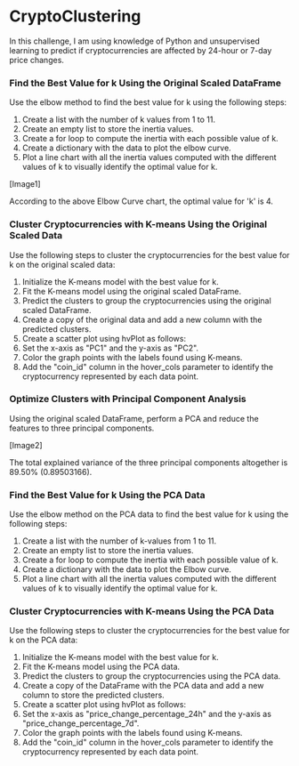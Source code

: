 # CryptoClustering

In this challenge, I am using knowledge of Python and unsupervised learning to predict if cryptocurrencies are affected by 24-hour or 7-day price changes.

### Find the Best Value for k Using the Original Scaled DataFrame
Use the elbow method to find the best value for k using the following steps:

1. Create a list with the number of k values from 1 to 11.
2. Create an empty list to store the inertia values.
3. Create a for loop to compute the inertia with each possible value of k.
4. Create a dictionary with the data to plot the elbow curve.
5. Plot a line chart with all the inertia values computed with the different values of k to visually identify the optimal value for k.

[Image1]

According to the above Elbow Curve chart, the optimal value for 'k' is 4.

### Cluster Cryptocurrencies with K-means Using the Original Scaled Data
Use the following steps to cluster the cryptocurrencies for the best value for k on the original scaled data:

1. Initialize the K-means model with the best value for k.
2. Fit the K-means model using the original scaled DataFrame.
3. Predict the clusters to group the cryptocurrencies using the original scaled DataFrame.
4. Create a copy of the original data and add a new column with the predicted clusters.
5. Create a scatter plot using hvPlot as follows:
6. Set the x-axis as "PC1" and the y-axis as "PC2".
7. Color the graph points with the labels found using K-means.
8. Add the "coin_id" column in the hover_cols parameter to identify the cryptocurrency represented by each data point.

### Optimize Clusters with Principal Component Analysis
Using the original scaled DataFrame, perform a PCA and reduce the features to three principal components.


[Image2]

The total explained variance of the three principal components altogether is 89.50% (0.89503166).

### Find the Best Value for k Using the PCA Data
Use the elbow method on the PCA data to find the best value for k using the following steps:

1. Create a list with the number of k-values from 1 to 11.
2. Create an empty list to store the inertia values.
3. Create a for loop to compute the inertia with each possible value of k.
4. Create a dictionary with the data to plot the Elbow curve.
5. Plot a line chart with all the inertia values computed with the different values of k to visually identify the optimal value for k.

### Cluster Cryptocurrencies with K-means Using the PCA Data
Use the following steps to cluster the cryptocurrencies for the best value for k on the PCA data:

1. Initialize the K-means model with the best value for k.
2. Fit the K-means model using the PCA data.
3. Predict the clusters to group the cryptocurrencies using the PCA data.
4. Create a copy of the DataFrame with the PCA data and add a new column to store the predicted clusters.
5. Create a scatter plot using hvPlot as follows:
6. Set the x-axis as "price_change_percentage_24h" and the y-axis as "price_change_percentage_7d".
7. Color the graph points with the labels found using K-means.
8. Add the "coin_id" column in the hover_cols parameter to identify the cryptocurrency represented by each data point.
